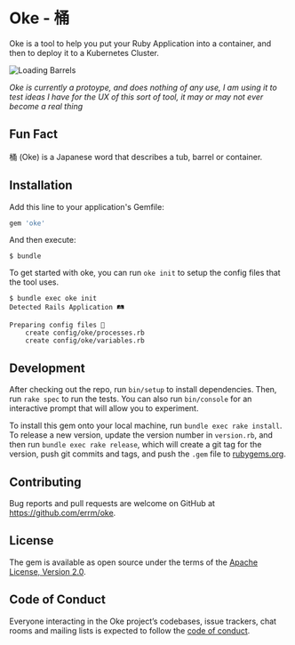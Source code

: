 # Oke - 桶

Oke is a tool to help you put your Ruby Application into a container, and then to deploy it to a Kubernetes Cluster.

![Loading Barrels](https://upload.wikimedia.org/wikipedia/commons/thumb/8/89/Stevedores_on_a_New_York_Dock_Loading_Barrels_of_Corn_Syrup_onto_a_Barge_on_the_Hudson_River%2C_ca._1912_-_NARA_-_518287.jpg/607px-Stevedores_on_a_New_York_Dock_Loading_Barrels_of_Corn_Syrup_onto_a_Barge_on_the_Hudson_River%2C_ca._1912_-_NARA_-_518287.jpg)

_Oke is currently a protoype, and does nothing of any use, I am using it to test ideas I have for the UX of this sort of tool, it may or may not ever become a real thing_

## Fun Fact

桶 (Oke) is a Japanese word that describes a tub, barrel or container.

## Installation

Add this line to your application's Gemfile:

```ruby
gem 'oke'
```

And then execute:

    $ bundle

To get started with oke, you can run `oke init` to setup the config files that the tool uses.

```
$ bundle exec oke init
Detected Rails Application 🛤️

Preparing config files 📝
    create config/oke/processes.rb
    create config/oke/variables.rb
```

## Development

After checking out the repo, run `bin/setup` to install dependencies. Then, run `rake spec` to run the tests. You can also run `bin/console` for an interactive prompt that will allow you to experiment.

To install this gem onto your local machine, run `bundle exec rake install`. To release a new version, update the version number in `version.rb`, and then run `bundle exec rake release`, which will create a git tag for the version, push git commits and tags, and push the `.gem` file to [rubygems.org](https://rubygems.org).

## Contributing

Bug reports and pull requests are welcome on GitHub at https://github.com/errm/oke.

## License

The gem is available as open source under the terms of the [Apache License, Version 2.0](https://opensource.org/licenses/Apache-2.0).

## Code of Conduct

Everyone interacting in the Oke project’s codebases, issue trackers, chat rooms and mailing lists is expected to follow the [code of conduct](https://github.com/errm/oke/blob/master/CODE_OF_CONDUCT.md).
